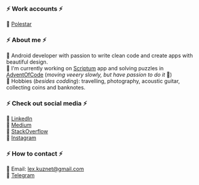 ### ⚡ Work accounts ⚡

🔸 [Polestar](https://github.com/akuznetss)

### ⚡ About me ⚡

📍 Android developer with passion to write clean code and create apps with beautiful design.\
📍 I'm currently working on [Scriptum](https://play.google.com/store/apps/details?id=sgtmelon.scriptum) app and solving puzzles in [AdventOfCode](https://github.com/SerjantArbuz/AdventOfCode) (_moving veeery slowly, but have passion to do it_ 🐢)\
📍 Hobbies (_besides codding_): travelling, photography, acoustic guitar, collecting coins and banknotes.

### ⚡ Check out social media ⚡

🔸 [LinkedIn](https://www.linkedin.com/in/lexandroid/)\
🔸 [Medium](https://medium.com/@serjantarbuz)\
🔸 [StackOverflow](https://stackoverflow.com/users/7699617/serjantarbuz)\
🔸 [Instagram](https://www.instagram.com/serjant_arbuz/)

### ⚡ How to contact ⚡

🔸 Email: lex.kuznet@gmail.com\
🔸 [Telegram](https://t.me/SerjantArbuz)
